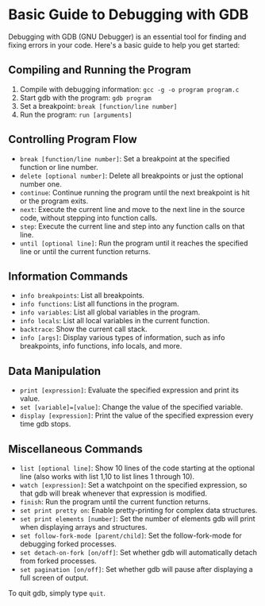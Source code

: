 # Basic Guide to Debugging with GDB

Debugging with GDB (GNU Debugger) is an essential tool for finding and fixing errors in your code. Here's a basic guide to help you get started:

## Compiling and Running the Program

1. Compile with debugging information: `gcc -g -o program program.c`
2. Start gdb with the program: `gdb program`
3. Set a breakpoint: `break [function/line number]`
4. Run the program: `run [arguments]`

## Controlling Program Flow

- `break [function/line number]`: Set a breakpoint at the specified function or line number.
- `delete [optional number]`: Delete all breakpoints or just the optional number one.
- `continue`: Continue running the program until the next breakpoint is hit or the program exits.
- `next`: Execute the current line and move to the next line in the source code, without stepping into function calls.
- `step`: Execute the current line and step into any function calls on that line.
- `until [optional line]`: Run the program until it reaches the specified line or until the current function returns.

## Information Commands

- `info breakpoints`: List all breakpoints.
- `info functions`: List all functions in the program.
- `info variables`: List all global variables in the program.
- `info locals`: List all local variables in the current function.
- `backtrace`: Show the current call stack.
- `info [args]`: Display various types of information, such as info breakpoints, info functions, info locals, and more.

## Data Manipulation

- `print [expression]`: Evaluate the specified expression and print its value.
- `set [variable]=[value]`: Change the value of the specified variable.
- `display [expression]`: Print the value of the specified expression every time gdb stops.

## Miscellaneous Commands

- `list [optional line]`: Show 10 lines of the code starting at the optional line (also works with list 1,10 to list lines 1 through 10).
- `watch [expression]`: Set a watchpoint on the specified expression, so that gdb will break whenever that expression is modified.
- `finish`: Run the program until the current function returns.
- `set print pretty on`: Enable pretty-printing for complex data structures.
- `set print elements [number]`: Set the number of elements gdb will print when displaying arrays and structures.
- `set follow-fork-mode [parent/child]`: Set the follow-fork-mode for debugging forked processes.
- `set detach-on-fork [on/off]`: Set whether gdb will automatically detach from forked processes.
- `set pagination [on/off]`: Set whether gdb will pause after displaying a full screen of output.

To quit gdb, simply type `quit`. 
